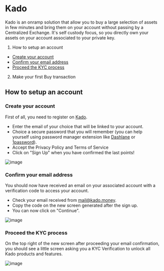 # Kado

Kado is an onramp solution that allow you to buy a large selection of assets in few minutes and bring them on your account without passing by a Centralized Exchange. It's self custody focus, so you directly own your assets on your account associated to your private key.  

1. How to setup an account
  - [Create your account](https://github.com/StakeLab-Hub/Documentation/blob/main/Onramp/Kado/README.md#Create-your-account)
  - [Confirm your email address](https://github.com/StakeLab-Hub/Documentation/blob/main/Onramp/Kado/README.md#Confirm-your-email-address)
  - [Proceed the KYC process](https://github.com/StakeLab-Hub/Documentation/blob/main/Onramp/Kado/README.md#Proceed-the-KYC-process)

2. Make your first Buy transaction




## How to setup an account  
### Create your account  

First of all, you need to register on [Kado](https://app.kado.money/signup).  
- Enter the email of your choice that will be linked to your account.  
- Choice a secure password that you will remember (you can help yourself using password manager extension like [Dashlane](https://www.dashlane.com/) or [1password](https://1password.com/)).  
- Accept the Privacy Policy and Terms of Service  
- Click on "Sign Up" when you have confirmed the last points!  

![image](https://user-images.githubusercontent.com/51711900/198523883-00cbfa26-6c16-4c0c-b9bc-017493533607.png)

### Confirm your email address  

You should now have received an email on your associated account with a verification code to access your account.  
- Check your email received from mail@kado.money.
- Copy the code on the new screen generated after the sign up.  
- You can now click on "Continue".  

![image](https://user-images.githubusercontent.com/51711900/198527461-7e7a7ef5-aa32-47bf-93b5-cd07683c67e0.png)

### Proceed the KYC process  

On the top right of the new screen after proceeding your email confirmation, you should see a little screen asking you a KYC Verification to unlock all Kado products and features.  

![image](https://user-images.githubusercontent.com/51711900/198529537-33356d35-1bbe-4cc6-b0b6-f256f5809389.png)
